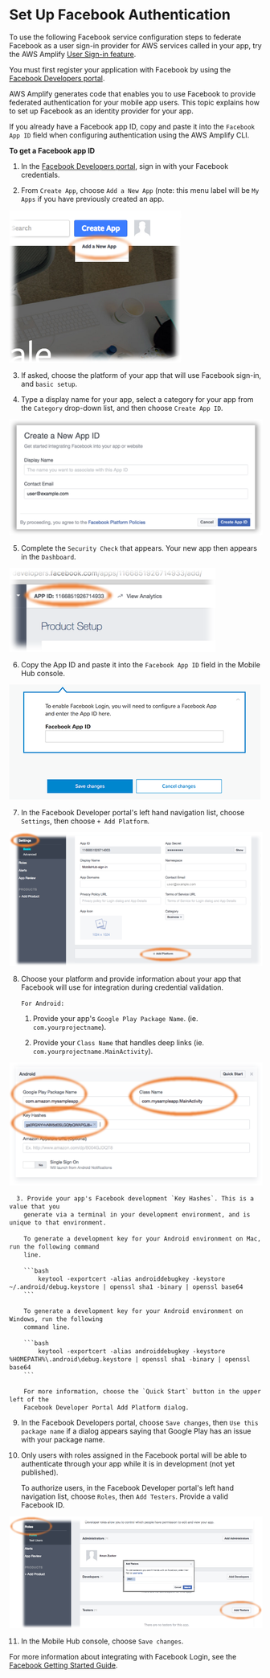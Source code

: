 # Set Up Facebook Authentication

To use the following Facebook service configuration steps to federate Facebook as a user sign-in provider for AWS services called in your app, try the AWS Amplify [User Sign-in feature](./add-aws-mobile-user-sign-in).

You must first register your application with Facebook by using the [Facebook Developers portal](https://developers.facebook.com/).

AWS Amplify generates code that enables you to use Facebook to provide federated authentication for your mobile app users. This topic explains how to set up Facebook as an identity provider for your app.

If you already have a Facebook app ID, copy and paste it into the `Facebook App ID` field
when configuring authentication using the AWS Amplify CLI.

**To get a Facebook app ID**

1. In the [Facebook Developers portal](https://developers.facebook.com/), sign in with your
   Facebook credentials.

2. From `Create App`, choose `Add a New App` (note: this menu label will be
   `My Apps` if you have previously created an app.

![Image](./media/new-facebook-app.png)

3. If asked, choose the platform of your app that will use Facebook sign-in, and `basic
   setup`.

4. Type a display name for your app, select a category for your app from the `Category`
   drop-down list, and then choose `Create App ID`.

![Image](./media/new-facebook-app-new-app-id.png)


5. Complete the `Security Check` that appears. Your new app then appears in the
   `Dashboard`.

![Image](./media/new-facebook-app-id.png)

6. Copy the App ID and paste it into the `Facebook App ID` field in the Mobile Hub console.

![Image](./media/facebook-app-id-console-entry.png)

7. In the Facebook Developer portal's left hand navigation list, choose `Settings`, then
   choose `+ Add Platform`.

![Image](./media/new-facebook-add-platform.png)

8. Choose your platform and provide information about your app that Facebook will use for
   integration during credential validation.

   `For Android:`

      1. Provide your app's `Google Play Package Name`. (ie. `com.yourprojectname`).

      2. Provide your `Class Name` that handles deep links (ie.
        `com.yourprojectname.MainActivity`).

![Image](./media/new-facebook-add-platform-android.png)

      3. Provide your app's Facebook development `Key Hashes`. This is a value that you
        generate via a terminal in your development environment, and is unique to that environment.

        To generate a development key for your Android environment on Mac, run the following command
        line.

        ```bash
            keytool -exportcert -alias androiddebugkey -keystore ~/.android/debug.keystore | openssl sha1 -binary | openssl base64
        ```

        To generate a development key for your Android environment on Windows, run the following
        command line.

        ```bash
            keytool -exportcert -alias androiddebugkey -keystore %HOMEPATH%\.android\debug.keystore | openssl sha1 -binary | openssl base64
        ```

        For more information, choose the `Quick Start` button in the upper left of the
        Facebook Developer Portal Add Platform dialog.

9. In the Facebook Developers portal, choose `Save changes`, then `Use this
   package name` if a dialog appears saying that Google Play has an issue with your package name.

10. Only users with roles assigned in the Facebook portal will be able to authenticate through your
   app while it is in development (not yet published).

    To authorize users, in the Facebook Developer portal's left hand navigation list, choose
    `Roles`, then `Add Testers`. Provide a valid Facebook ID.

![Image](./media/new-facebook-add-testers.png)


11. In the Mobile Hub console, choose `Save changes`.

For more information about integrating with Facebook Login, see the [Facebook Getting Started Guide](https://developers.facebook.com/docs/facebook-login).
